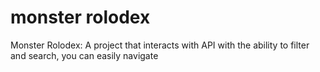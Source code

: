 # monster rolodex
Monster Rolodex: A project that interacts with API with the ability to filter and search, you can easily navigate
